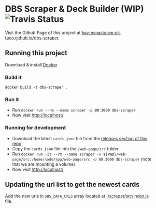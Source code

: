 # DBS Scraper & Deck Builder  (WIP) ![Travis Status](https://travis-ci.org/hay-espacio-en-el-taco/dbs-scraper.svg?branch=master)

Visit the Github Page of this project at [hay-espacio-en-el-taco.github.io/dbs-scraper](https://hay-espacio-en-el-taco.github.io/dbs-scraper/).



## Running this project

Download & install [Docker](https://www.docker.com)

### Build it
`docker build -t dbs-scraper .`

### Run it
* Run `docker run --rm --name scraper -p 80:3000 dbs-scraper`
* Now visit [http://localhost/](http://localhost)

### Running for development
* Download the latest `cards.json` file from the [releases section of this repo](https://github.com/hay-espacio-en-el-taco/dbs-scraper/releases)
* Copy the `cards.json` file into the `/web-page/src` folder
* Run `docker run -it --rm --name scraper -v ${PWD}/web-page/src:/home/node/app/web-page/src -p 80:3000 dbs-scraper` (note that we are mounting a volume)
* Now visit [http://localhost/](http://localhost)



## Updating the url list to get the newest cards
Add the new urls in `DBS_DATA_URLS` array located at [./scraper/src/index.js](scraper/src/index.js) file.

